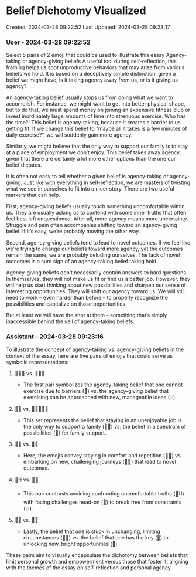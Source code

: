 # Belief Dichotomy Visualized

Created: 2024-03-28 09:22:52
Last Updated: 2024-03-28 09:23:17

### User - 2024-03-28 09:22:52

Select 5 pairs of 2 emoji that could be used to illustrate this essay
Agency-taking or agency-giving beliefs
A useful tool during self-reflection, this framing helps us spot unproductive behaviors that may arise from various beliefs we hold. It is based on a deceptively simple distinction: given a belief we might have, is it taking agency away from us, or is it giving us agency?

An agency-taking belief usually stops us from doing what we want to accomplish. For instance, we might want to get into better physical shape, but to do that, we must spend money on joining an expensive fitness club or invest inordinately large amounts of time into strenuous exercise. Who has the time?! This belief is agency-taking, because it creates a barrier to us getting fit. If we change this belief to “maybe all it takes is a few minutes of daily exercise?”, we will suddenly gain more agency.

Similarly, we might believe that the only way to support our family is to stay at a place of employment we don’t enjoy. This belief takes away agency, given that there are certainly a lot more other options than the one our belief dictates. 

It is often not easy to tell whether a given belief is agency-taking or agency-giving. Just like with everything in self-reflection, we are masters of twisting what we see in ourselves to fit into a nicer story. There are two useful markers that can help. 

First, agency-giving beliefs usually touch something uncomfortable within us. They are usually asking us to contend with some inner truths that often feel best left unquestioned. After all, more agency means more uncertainty. Struggle and pain often accompanies shifting toward an agency-giving belief. If it’s easy, we’re probably moving the other way.

Second, agency-giving beliefs tend to lead to novel outcomes. If we feel like we’re trying to change our beliefs toward more agency, yet the outcomes remain the same, we are probably deluding ourselves. The lack of novel outcomes is a sure sign of an agency-taking belief taking hold.

Agency-giving beliefs don’t necessarily contain answers to hard questions. In themselves, they will not make us fit or find us a better job. However, they will help us start thinking about new possibilities and sharpen our sense of interesting opportunities. They will shift our agency toward us. We will still need to work – even harder than before – to properly recognize the possibilities and capitalize on those opportunities.

But at least we will have the shot at them – something that’s simply inaccessible behind the veil of agency-taking beliefs.


### Assistant - 2024-03-28 09:23:16

To illustrate the concept of agency-taking vs. agency-giving beliefs in the context of the essay, here are five pairs of emojis that could serve as symbolic representations:

1. 🚫🏃‍♂️ vs. 🏋️‍♂️💡
   - The first pair symbolizes the agency-taking belief that one cannot exercise due to barriers (🚫) vs. the agency-giving belief that exercising can be approached with new, manageable ideas (💡).

2. 💼😞 vs. 🌈👨‍👩‍👧‍👦
   - This set represents the belief that staying in an unenjoyable job is the only way to support a family (💼😞) vs. the belief in a spectrum of possibilities (🌈) for family support.

3. 🛌🔄 vs. 🚀🆕
   - Here, the emojis convey staying in comfort and repetition (🛌🔄) vs. embarking on new, challenging journeys (🚀🆕) that lead to novel outcomes.

4. 🙈⛓ vs. 🤺💥
   - This pair contrasts avoiding confronting uncomfortable truths (🙈⛓) with facing challenges head-on (🤺) to break free from constraints (💥).

5. 🚷🔁 vs. 🔑🌟
   - Lastly, the belief that one is stuck in unchanging, limiting circumstances (🚷🔁) vs. the belief that one has the key (🔑) to unlocking new, bright opportunities (🌟).

These pairs aim to visually encapsulate the dichotomy between beliefs that limit personal growth and empowerment versus those that foster it, aligning with the themes of the essay on self-reflection and personal agency.

